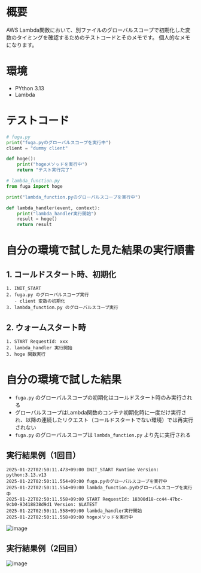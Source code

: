 # 概要
AWS Lambda関数において、別ファイルのグローバルスコープで初期化した変数のタイミングを確認するためのテストコードとそのメモです。
個人的なメモになります。

# 環境
- PYthon 3.13
- Lambda
  
# テストコード
```python
# fuga.py
print("fuga.pyのグローバルスコープを実行中")
client = "dummy client"

def hoge():
    print("hogeメソッドを実行中")
    return "テスト実行完了"

# lambda_function.py
from fuga import hoge

print("lambda_function.pyのグローバルスコープを実行中")

def lambda_handler(event, context):
    print("lambda_handler実行開始")
    result = hoge()
    return result
```

# 自分の環境で試した見た結果の実行順書

## 1. コールドスタート時、初期化
```
1. INIT_START
2. fuga.py のグローバルスコープ実行
   - client 変数の初期化
3. lambda_function.py のグローバルスコープ実行
```

## 2. ウォームスタート時
```
1. START RequestId: xxx
2. lambda_handler 実行開始
3. hoge 関数実行
```

# 自分の環境で試した結果
- `fuga.py` のグローバルスコープの初期化はコールドスタート時のみ実行される
- グローバルスコープはLambda関数のコンテナ初期化時に一度だけ実行され、以降の連続したリクエスト（コールドスタートでない環境）では再実行されない
- `fuga.py` のグローバルスコープは `lambda_function.py` より先に実行される

## 実行結果例（1回目）
```
2025-01-22T02:50:11.473+09:00 INIT_START Runtime Version: python:3.13.v13
2025-01-22T02:50:11.554+09:00 fuga.pyのグローバルスコープを実行中
2025-01-22T02:50:11.554+09:00 lambda_function.pyのグローバルスコープを実行中
2025-01-22T02:50:11.558+09:00 START RequestId: 18300d18-cc44-47bc-9cb0-93418838d9d1 Version: $LATEST
2025-01-22T02:50:11.558+09:00 lambda_handler実行開始
2025-01-22T02:50:11.558+09:00 hogeメソッドを実行中
```

![image](https://github.com/user-attachments/assets/d9dbd93f-369f-47c7-bbbf-36659b7423c0)

## 実行結果例（2回目）

![image](https://github.com/user-attachments/assets/ca5a3d26-9aa2-49c3-9211-5c5481885140)
